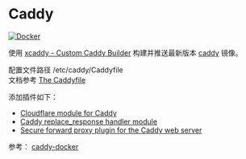 # Caddy

[![Docker](https://img.shields.io/badge/docker-%230db7ed.svg?style=for-the-badge&logo=docker&logoColor=white)](https://hub.docker.com/r/fxtaoo/caddy)

使用 [xcaddy - Custom Caddy Builder](https://github.com/caddyserver/xcaddy) 构建并推送最新版本 [caddy](https://github.com/caddyserver/caddy) 镜像。

配置文件路径 /etc/caddy/Caddyfile  
文档参考 [The Caddyfile](https://caddyserver.com/docs/caddyfile)

添加插件如下：
+ [Cloudflare module for Caddy](https://github.com/caddy-dns/cloudflare)
+ [Caddy replace_response handler module](https://github.com/caddyserver/replace-response)
+ [Secure forward proxy plugin for the Caddy web server](https://github.com/klzgrad/forwardproxy#secure-forward-proxy-plugin-for-the-caddy-web-server)

参考：
[caddy-docker](https://github.com/caddyserver/caddy-docker/tree/master)
